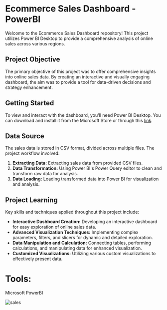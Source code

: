 
# Ecommerce Sales Dashboard - PowerBI

Welcome to the Ecommerce Sales Dashboard repository! This project utilizes Power BI Desktop to provide a comprehensive analysis of online sales across various regions.

## Project Objective

The primary objective of this project was to offer comprehensive insights into online sales data. By creating an interactive and visually engaging dashboard, the aim was to provide a tool for data-driven decisions and strategy enhancement.

## Getting Started

To view and interact with the dashboard, you'll need Power BI Desktop. You can download and install it from the Microsoft Store or through this [link](https://www.microsoft.com/en-us/download/details.aspx?id=58494).

## Data Source

The sales data is stored in CSV format, divided across multiple files. The project workflow involved:

1. **Extracting Data:** Extracting sales data from provided CSV files.
2. **Data Transformation:** Using Power BI's Power Query editor to clean and transform raw data for analysis.
3. **Data Loading:** Loading transformed data into Power BI for visualization and analysis.

## Project Learning

Key skills and techniques applied throughout this project include:

- **Interactive Dashboard Creation:** Developing an interactive dashboard for easy exploration of online sales data.
- **Advanced Visualization Techniques:** Implementing complex parameters, filters, and slicers for dynamic and detailed exploration.
- **Data Manipulation and Calculation:** Connecting tables, performing calculations, and manipulating data for enhanced visualization.
- **Customized Visualizations:** Utilizing various custom visualizations to effectively present data.


# Tools:
Microsoft PowerBI


![sales](https://github.com/nikitasavaliya87/Sales-Dashboard-_-PowerBI/assets/144912665/f7c63a52-1447-4102-b6b4-c0db18540c1d)

